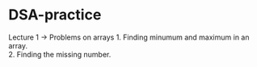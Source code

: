 # DSA-practice

Lecture 1 -> Problems on arrays 
             1. Finding minumum and maximum in an array.            
             2. Finding the missing number.
